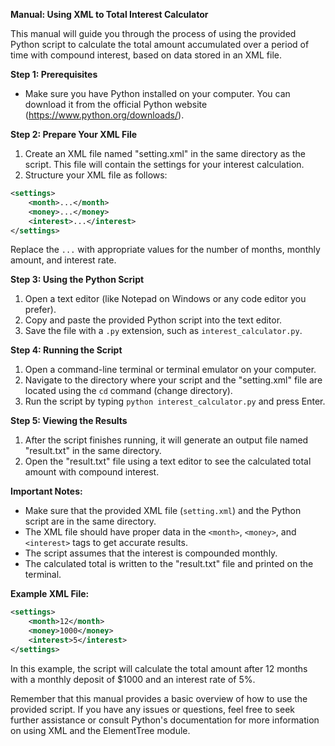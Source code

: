 **Manual: Using XML to Total Interest Calculator**

This manual will guide you through the process of using the provided Python script to calculate the total amount accumulated over a period of time with compound interest, based on data stored in an XML file.

**Step 1: Prerequisites**
- Make sure you have Python installed on your computer. You can download it from the official Python website (https://www.python.org/downloads/).

**Step 2: Prepare Your XML File**
1. Create an XML file named "setting.xml" in the same directory as the script. This file will contain the settings for your interest calculation.
2. Structure your XML file as follows:
```xml
<settings>
    <month>...</month>
    <money>...</money>
    <interest>...</interest>
</settings>
```
Replace the `...` with appropriate values for the number of months, monthly amount, and interest rate.

**Step 3: Using the Python Script**
1. Open a text editor (like Notepad on Windows or any code editor you prefer).
2. Copy and paste the provided Python script into the text editor.
3. Save the file with a `.py` extension, such as `interest_calculator.py`.

**Step 4: Running the Script**
1. Open a command-line terminal or terminal emulator on your computer.
2. Navigate to the directory where your script and the "setting.xml" file are located using the `cd` command (change directory).
3. Run the script by typing `python interest_calculator.py` and press Enter.

**Step 5: Viewing the Results**
1. After the script finishes running, it will generate an output file named "result.txt" in the same directory.
2. Open the "result.txt" file using a text editor to see the calculated total amount with compound interest.

**Important Notes:**
- Make sure that the provided XML file (`setting.xml`) and the Python script are in the same directory.
- The XML file should have proper data in the `<month>`, `<money>`, and `<interest>` tags to get accurate results.
- The script assumes that the interest is compounded monthly.
- The calculated total is written to the "result.txt" file and printed on the terminal.

**Example XML File:**
```xml
<settings>
    <month>12</month>
    <money>1000</money>
    <interest>5</interest>
</settings>
```
In this example, the script will calculate the total amount after 12 months with a monthly deposit of $1000 and an interest rate of 5%.

Remember that this manual provides a basic overview of how to use the provided script. If you have any issues or questions, feel free to seek further assistance or consult Python's documentation for more information on using XML and the ElementTree module.
